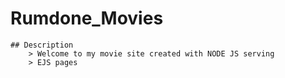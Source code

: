 # Rumdone_Movies
    ## Description
        > Welcome to my movie site created with NODE JS serving 
        > EJS pages 
